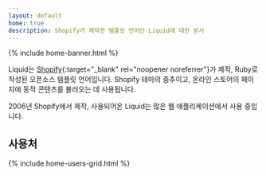 ```yaml
---
layout: default
home: true
description: Shopify가 제작한 템플릿 언어인 Liquid에 대한 문서
---
```


{% include home-banner.html %}

Liquid는 [Shopify](https://www.shopify.com){:target="_blank" rel="noopener noreferrer"}가 제작, Ruby로 작성된 오픈소스 템플릿 언어입니다. Shopify 테마의 중추이고, 온라인 스토어의 페이지에 동적 콘텐츠를 불러오는 데 사용됩니다.

2006년 Shopify에서 제작, 사용되어온 Liquid는 많은 웹 애플리케이션에서 사용 중입니다.

## 사용처

{% include home-users-grid.html %}
